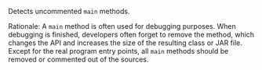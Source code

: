 Detects uncommented `main` methods.

Rationale: A `main` method is often used for debugging purposes. When
debugging is finished, developers often forget to remove the method,
which changes the API and increases the size of the resulting class or
JAR file. Except for the real program entry points, all `main` methods
should be removed or commented out of the sources.

